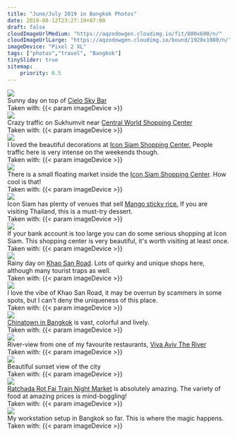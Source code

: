 ```yaml
---
title: "June/July 2019 in Bangkok Photos"
date: 2019-08-12T23:27:19+07:00
draft: false
cloudImageUrlMedium: "https://aqzodowgen.cloudimg.io/fit/800x600/n/"
cloudImageUrlLarge: "https://aqzodowgen.cloudimg.io/bound/1920x1080/n/"
imageDevice: "Pixel 2 XL"
tags: ["photos","travel", "Bangkok"]
tinySlider: true
sitemap: 
    priority: 0.5
---
```


<div class="my-slider">
  <div>
    <a href="{{< param cloudImageUrlLarge >}}https://mytechblog.blob.core.windows.net/blog-photos/20190818-eb9ff5fa-441f-4ddd-8668-2ba2fb25e9a5.jpg" target="_blank">
      <img src="{{< param cloudImageUrlMedium >}}https://mytechblog.blob.core.windows.net/blog-photos/20190818-eb9ff5fa-441f-4ddd-8668-2ba2fb25e9a5.jpg"/>
    </a>
    <div>Sunny day on top of <a href="https://goo.gl/maps/YYhQMQjTUpQBqfpcA" target="_blank">Cielo Sky Bar</a></div>
    <div>Taken with: {{< param imageDevice >}}</div>
  </div>
  <div>
    <a href="{{< param cloudImageUrlLarge >}}https://mytechblog.blob.core.windows.net/blog-photos/20190818-ae17cef3-6a6b-401b-9bc3-2b37d882d545.jpg" target="_blank">
      <img src="{{< param cloudImageUrlMedium >}}https://mytechblog.blob.core.windows.net/blog-photos/20190818-ae17cef3-6a6b-401b-9bc3-2b37d882d545.jpg"/>
    </a>
    <div>Crazy traffic on Sukhumvit near <a href="https://goo.gl/maps/BgCZp193SvHbAjpE7" target="_blank">Central World Shopping Center</a></div>
    <div>Taken with: {{< param imageDevice >}}</div>
  </div>
  <div>
    <a href="{{< param cloudImageUrlLarge >}}https://mytechblog.blob.core.windows.net/blog-photos/20190818-9a5f4e4f-89b7-4221-91c8-f314d522f1f3.jpg" target="_blank">
      <img src="{{< param cloudImageUrlMedium >}}https://mytechblog.blob.core.windows.net/blog-photos/20190818-9a5f4e4f-89b7-4221-91c8-f314d522f1f3.jpg"/>
    </a>
    <div>I loved the beautiful decorations at <a href="https://goo.gl/maps/sLMv11EzJoXntAf36" target="_blank">Icon Siam Shopping Center.</a> People traffic here is very intense on the weekends though.</div>
    <div>Taken with: {{< param imageDevice >}}</div>
  </div>
  <div>
    <a href="{{< param cloudImageUrlLarge >}}https://mytechblog.blob.core.windows.net/blog-photos/20190818-ce8a643e-4cf4-41c7-9243-e068812c9523.jpg" target="_blank">
      <img src="{{< param cloudImageUrlMedium >}}https://mytechblog.blob.core.windows.net/blog-photos/20190818-ce8a643e-4cf4-41c7-9243-e068812c9523.jpg"/>
    </a>
    <div>There is a small floating market inside the <a href="https://goo.gl/maps/sLMv11EzJoXntAf36" target="_blank">Icon Siam Shopping Center</a>. How cool is that!</div>
    <div>Taken with: {{< param imageDevice >}}</div>
  </div>
  <div>
    <a href="{{< param cloudImageUrlLarge >}}https://mytechblog.blob.core.windows.net/blog-photos/20190818-1841e5cb-f869-4944-9b0d-52e64e282f8e.jpg" target="_blank">
      <img src="{{< param cloudImageUrlMedium >}}https://mytechblog.blob.core.windows.net/blog-photos/20190818-1841e5cb-f869-4944-9b0d-52e64e282f8e.jpg"/>
    </a>
    <div>Icon Siam has plenty of venues that sell <a href="https://en.wikipedia.org/wiki/Mango_sticky_rice" target="_blank">Mango sticky rice.</a> If you are visiting Thailand, this is a must-try dessert. </div>
    <div>Taken with: {{< param imageDevice >}}</div>
  </div>
  <div>
    <a href="{{< param cloudImageUrlLarge >}}https://mytechblog.blob.core.windows.net/blog-photos/20190818-29e62b63-32e4-4d49-bc56-27913a9272b0.jpg" target="_blank">
      <img src="{{< param cloudImageUrlMedium >}}https://mytechblog.blob.core.windows.net/blog-photos/20190818-29e62b63-32e4-4d49-bc56-27913a9272b0.jpg"/>
    </a>
    <div>If your bank account is too large you can do some serious shopping at Icon Siam. This shopping center is very beautiful, it's worth visiting at least once. </div>
    <div>Taken with: {{< param imageDevice >}}</div>
  </div>
  <div>
    <a href="{{< param cloudImageUrlLarge >}}https://mytechblog.blob.core.windows.net/blog-photos/20190818-d3e8410b-5bf5-422e-a392-b1b773e151a8.jpg" target="_blank">
      <img src="{{< param cloudImageUrlMedium >}}https://mytechblog.blob.core.windows.net/blog-photos/20190818-d3e8410b-5bf5-422e-a392-b1b773e151a8.jpg"/>
    </a>
    <div>Rainy day on <a href="https://goo.gl/maps/Yz5k7shuer2N8KSC7" target="_blank">Khao San Road</a>. Lots of quirky and unique shops here, although many tourist traps as well. </div>
    <div>Taken with: {{< param imageDevice >}}</div>
  </div>
  <div>
    <a href="{{< param cloudImageUrlLarge >}}https://mytechblog.blob.core.windows.net/blog-photos/20190818-f5db7083-da6e-44d3-bd20-9b4f666f7a89.jpg" target="_blank">
      <img src="{{< param cloudImageUrlMedium >}}https://mytechblog.blob.core.windows.net/blog-photos/20190818-f5db7083-da6e-44d3-bd20-9b4f666f7a89.jpg"/>
    </a>
    <div>I love the vibe of Khao San Road, it may be overrun by scammers in some spots, but I can't deny the uniqueness of this place. </div>
    <div>Taken with: {{< param imageDevice >}}</div>
  </div>
   <div>
    <a href="{{< param cloudImageUrlLarge >}}https://mytechblog.blob.core.windows.net/blog-photos/20190818-63797432-348a-48eb-9ded-7e99e9b61eb2.jpg" target="_blank">
      <img src="{{< param cloudImageUrlMedium >}}https://mytechblog.blob.core.windows.net/blog-photos/20190818-63797432-348a-48eb-9ded-7e99e9b61eb2.jpg"/>
    </a>
    <div><a href="https://goo.gl/maps/RvGQrNs3bHaa8ycn6" target="_blank">Chinatown in Bangkok</a> is vast, colorful and lively.</div>
    <div>Taken with: {{< param imageDevice >}}</div>
  </div>
   <div>
    <a href="{{< param cloudImageUrlLarge >}}https://mytechblog.blob.core.windows.net/blog-photos/20190818-f3095ebb-fb9e-43d8-a192-0dd2b3813f5e.jpg" target="_blank">
      <img src="{{< param cloudImageUrlMedium >}}https://mytechblog.blob.core.windows.net/blog-photos/20190818-f3095ebb-fb9e-43d8-a192-0dd2b3813f5e.jpg"/>
    </a>
    <div>River-view from one of my favourite restaurants, <a href="https://goo.gl/maps/meAreefEdbREHGLs9" target="_blank">Viva Aviv The River</a></div>
    <div>Taken with: {{< param imageDevice >}}</div>
  </div>
  <div>
    <a href="{{< param cloudImageUrlLarge >}}https://mytechblog.blob.core.windows.net/blog-photos/20190818-c223043b-87d4-4837-a120-547b6e7c28c0.jpg" target="_blank">
      <img src="{{< param cloudImageUrlMedium >}}https://mytechblog.blob.core.windows.net/blog-photos/20190818-c223043b-87d4-4837-a120-547b6e7c28c0.jpg"/>
    </a>
    <div>Beautiful sunset view of the city</div>
    <div>Taken with: {{< param imageDevice >}}</div>
  </div>
  <div>
    <a href="{{< param cloudImageUrlLarge >}}https://mytechblog.blob.core.windows.net/blog-photos/20190818-96834bda-025a-4e41-bc74-9ff31251b833.jpg" target="_blank">
      <img src="{{< param cloudImageUrlMedium >}}https://mytechblog.blob.core.windows.net/blog-photos/20190818-96834bda-025a-4e41-bc74-9ff31251b833.jpg"/>
    </a>
    <div><a href="https://goo.gl/maps/YVCSww2AXx8tDPWi6" target="_blank">Ratchada Rot Fai Train Night Market</a> is absolutely amazing. The variety of food at amazing prices is mind-boggling! </div>
    <div>Taken with: {{< param imageDevice >}}</div>
  </div>
    <div>
    <a href="{{< param cloudImageUrlLarge >}}https://mytechblog.blob.core.windows.net/blog-photos/20190818-716f2793-b44a-4000-9347-d364c2d97e66.jpg" target="_blank">
      <img src="{{< param cloudImageUrlMedium >}}https://mytechblog.blob.core.windows.net/blog-photos/20190818-716f2793-b44a-4000-9347-d364c2d97e66.jpg"/>
    </a>
    <div>My workstation setup in Bangkok so far. This is where the magic happens. </div>
    <div>Taken with: {{< param imageDevice >}}</div>
  </div>
</div>
<!--more-->
